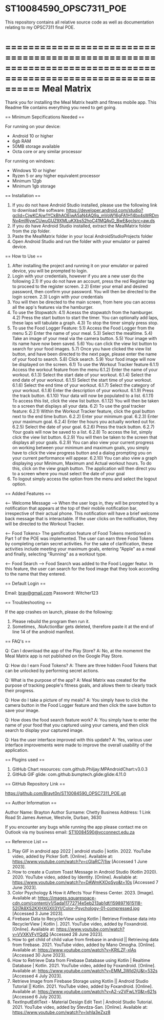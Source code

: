 # ST10084590_OPSC7311_POE
This repository contains all relative source code as well as documentation relating to my OPSC7311 final POE.

==============================================================================================================
	                                             Meal Matrix		
==============================================================================================================

Thank you for installing the Meal Matrix health and fitness mobile app. This Readme file contains everything you need to get going.

== Minimum Sepcifications Needed ==

 For running on your device:

 * Android 10 or higher
 * 6gb RAM
 * 50MB storage available
 * Octa core or any similar processor
 
 For running on windows:

 * Windows 10 or higher
 * Ryzen 5 or any higher equivalent processor
 * Minimum 12gb
 * Minimum 1gb storage

== Installation  ==

 1) If you do not have Android Studio installed, please use the following link to download the 
    software: https://developer.android.com/studio?gclid=CjwKCAjw1YCkBhAOEiwA5aN4AQ9a_mVoW16gFA1H14bx4sWRDmNv4mIRjywCUwuGUZ9XMLuKXbs52hoC41MQAvD_BwE&gclsrc=aw.ds
 2) If you do have Android Studio installed, extract the MealMatrix folder from the zip folder.
 3) Paste the MealMatrix folder in your local AndroidStudioProjects folder
 4) Open Android Studio and run the folder with your emulator or paired device.

== How to Use ==
  
 1) After installing the project and running it on your emulator or paired device, you will be prompted to login. 
 2) Login with your credentials, however if you are a new user do the following
 	2.1) If you do not have an account, press the red Register tag to proceed to the register screen.
 	2.2) Enter your email and desired password, then confirm your password. You will then be directed to the login screen.
 	2.3) Login with your credentials
 3) You will then be directed to the main screen, from here you can access all the app's features via the hamburger.
 4) To use the Stopwatch:
 	4.1) Acesss the stopwatch from the hamburger.
        4.2) Press the start button to start the timer. You can optionally add laps, these laps will tabulate a graph.
        4.3) To stop the timer simply press stop.
 5) To use the Food Logger Feature:
        5.1) Access the Food Logger from the menu
        5.2) Enter the name of your meal.
        5.3) Select the mealtime.
        5.4) Take an image of your meal via the camera button.
        5.5) Your image with its name have now been saved.
        5.6) You can click the view list button to search for your food images.
        5.7) Once you have clicked the view list button, and have been directed to the next page, please enter the name of your
             food to search.
        5.8) Click search.
        5.9) Your food image will now be displayed on the screen.
 6.1) To use the Workout Tracker feature
        6.1.1) Access the workout feature from the menu
        6.1.2) Enter the name of your workout.
        6.1.3) Select the start date of your workout.
        6.1.4) Select the end date of your workout.
        6.1.5) Select the start time of your workout.
        6.1.6) Select the end time of your workout.
        6.1.7) Select the category of your workout.
        6.1.8) Enter the description of your workout.
        6.1.9) Press the track button.
        6.1.10) Your data will now be populated to a list.
        6.1.11) To access this list, click the view list button.
        6.1.12) You will then be taken to a screen that displays all your data.
 6.2) To use the goal tracker feature:
       6.2.1) Within the Workout Tracker feature, click the goal button next to the end time button.
       6.2.2) Enter your minimum goal.
       6.2.3) Enter your maximum goal.
       6.2.4) Enter the hours you actually worked out for.
       6.2.5) Select the date of your goal.
       6.2.6) Press the track button.
       6.2.7) Your goals will now be saved to a list.
       6.2.8) To access the list, simply click the view list button. 
       6.2.9) You will then be taken to the screen that displays all your goals.
       6.2.9) You can also view your current progress on working between your minimum and maximum goals, you
              simply have to click the view progress button and a dialog prompting you on your current performance will 
              appear.
       6.2.10) You can also view a graph displaying your Minimum, Maximum and Actual workout hours. To do this, click on the
              view graph button. The application will then direct you to a screen where you must select the date of your goal
 7) To logout simply access the option from the menu and select the logout option.

== Added Features ==

   <-- Welcome Message -->
       When the user logs in, they will be prompted by a notification that appears at the top of their mobile notification bar, irrespective
       of their actual phone. This notification will have a brief welcome back message that is interactable. If the user clicks on the notification,
       they will be directed to the Workout Tracker.
 
   <-- Food Tokens>
       The gamification feature of Food Tokens mentioned in Part 1 of the POE was implemented. The user can earn three Food Tokens by completing certain secret
       activities. For the sake of clarification, these activities include meeting your maximum goals, entering "Apple" as a meal and finally, selecting "Running"
       as a workout type.

   <-- Food Search -->
       Food Search was added to the Food Logger featur. In this feature, the user can search for the food image that they took according to the name that they entered.

== Default Login == 

   Email: bray@gmail.com
   Password: Witcher123

== Troubleshooting ==

   If the app crashes on launch, please do the following:
   1) Please rebuild the program then run it.
   2) Sometimes, .NoActionBar gets deleted, therefore paste it at the end of line 14 of the android manifest.
   
== FAQ's ==

 Q: Can I download the app of the Play Store?
 A: No, at the momemnt the Meal Matrix app is not published on the Google Play Store.
 
 Q: How do I earn Food Tokens?
 A: There are three hidden Food Tokens that can be unlocked by performing secret actions.
 
 Q: What is the purpose of the app?
 A: Meal Matrix was created for the purpose of tracking people's fitness goals, and allows them to clearly track their progress.

 Q: How do I take a picture of my meals?
 A: You simply have to click the camera button in the Food Logger feature and then click the save button to save your image.

 Q: How does the food search feature work?
 A: You simply have to enter the name of your food that you captured using your camera, and then click search to display your captured
    image.

 Q: Has the user interface improved with this update?
 A: Yes, various user interface improvements were made to improve the overall usability of the application.

== Plugins used ==

 1) GitHub Chart resources: com.github.Philjay:MPAndroidChart:v3.0.3
 2) GitHub GIF glide: com.github.bumptech.glide:glide:4.11.0

== GitHub Repository Link ==

 https://github.com/Brayt0n/ST10084590_OPSC7311_POE.git

== Author Information ==

 Author Name: Brayton 
 Author Surname: Chetty
 Business Address: 1 Link Road St James Avenue, Westvile, Durban, 3630

 If you encounter any bugs while running the app please contact me on Outlook via my business email: ST10084590@vcconnect.edu.za

== Reference List ==

 1. Play GIF in android app 2022 | android studio | kotlin. 2022. YouTube video, added by Picker Soft. [Online]. Available at:
    https://www.youtube.com/watch?v=cGIaRC7j1iw [Accessed 1 June 2023].
 2. How to create a Custom Toast Message in Android Studio (Kotlin 2020). 2020. YouTube video, added by Identity. [Online]. Available at:
    https://www.youtube.com/watch?v=DAWmKXOqSyo&t=10s [Accessed 7 June 2023].
 3. Color Psychology & How it Affects Your Fitness Center. 2023. [Image]. Available at: 
    https://images.squarespace-cdn.com/content/v1/5ada11772714e5eb213ab1df/1598971615118-52I7A8XS2KXHXGXII3YI/Color-Psychology-01-compressed.jpg
    [Accessed 3 June 2023].
 4. Firebase Data to RecyclerView using Kotlin | Retrieve Firebase data into RecyclerView | Kotlin |. 2021. YouTube video, added by Foxandroid. [Online].
    Available at: https://www.youtube.com/watch?v=VVXKVFyYQdQ [Accessed 28 June 2023].
 5. How to get child of child value from firebase in android || Retrieving data from firebase. 2021. YouTube video, added by Mano Omogha. [Online]. Available at:
    https://www.youtube.com/watch?v=KRtLZF-xlAs [Accessed 30 June 2023].
 6. How to Retrieve Data from Firebase Database using Kotlin | Realtime Database | Kotlin. 2021. YouTube video, added by Foxandroid. [Online]. Available at: 
    https://www.youtube.com/watch?v=EMM_3Wld2jU&t=532s [Accessed 4 July 2023].
 7. Retrieve Image from Firebase Storage using Kotlin || Android Studio Tutorial || Kotlin. 2021. YouTube video, added by Foxandroid. [Online]. Available at: 
    https://www.youtube.com/watch?v=A2-v2VFwLY0&t=621s [Accessed 6 July 2023].
 8. TextInputEditText - Material Design Edit Text | Android Studio Tutorial. 2021. YouTube video, added by Stevdza-San. [Online]. Available at: 
    https://www.youtube.com/watch?v=IxhIa3eZxz8
